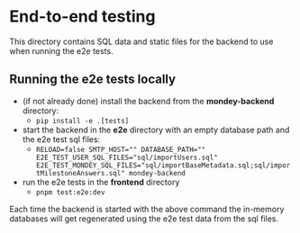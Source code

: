 # End-to-end testing

This directory contains SQL data and static files for the backend to use when running the e2e tests.

## Running the e2e tests locally

- (if not already done) install the backend from the **mondey-backend** directory:
  - `pip install -e .[tests]`
- start the backend in the **e2e** directory with an empty database path and the e2e test sql files:
  - `RELOAD=false SMTP_HOST="" DATABASE_PATH="" E2E_TEST_USER_SQL_FILES="sql/importUsers.sql" E2E_TEST_MONDEY_SQL_FILES="sql/importBaseMetadata.sql;sql/importMilestoneAnswers.sql" mondey-backend`
- run the e2e tests in the **frontend** directory
  - `pnpm test:e2e:dev`

Each time the backend is started with the above command the in-memory databases will get regenerated using the e2e test data from the sql files.
